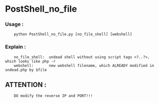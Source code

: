 # PostShell_no_file

### Usage :  
        

```python
    python PostShell_no_file.py [no_file_shell] [webshell]  
```

### Explain :  
        

```
    no_file_shell:  undead shell without using script tags <?..?>, which looks like php -r  
    webshell:       new webshell filename, which ALREADY modified in undead.php by $file
```

  

## ATTENTION :  
        DO modify the reverse IP and PORT!!!